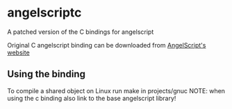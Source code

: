 # angelscriptc
A patched version of the C bindings for angelscript

Original C angelscript binding can be downloaded from [AngelScript's website](https://www.angelcode.com/angelscript/resources.html)

## Using the binding
To compile a shared object on Linux run make in projects/gnuc
NOTE: when using the c binding also link to the base angelscript library!
